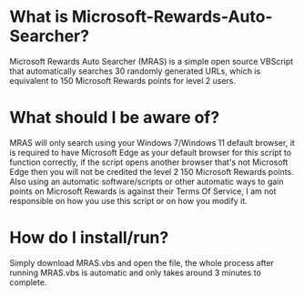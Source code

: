 # What is Microsoft-Rewards-Auto-Searcher?
Microsoft Rewards Auto Searcher (MRAS) is a simple open source VBScript that automatically searches 30 randomly generated URLs, which is equivalent to 150 Microsoft Rewards points for level 2 users.
# What should I be aware of?
MRAS will only search using your Windows 7/Windows 11 default browser, it is required to have Microsoft Edge as your default browser for this script to function correctly, if the script opens another browser that's not Microsoft Edge then you will not be credited the level 2 150 Microsoft Rewards points. Also using an automatic software/scripts or other automatic ways to gain points on Microsoft Rewards is against their Terms Of Service, I am not responsible on how you use this script or on how you modify it.
# How do I install/run?
Simply download MRAS.vbs and open the file, the whole process after running MRAS.vbs is automatic and only takes around 3 minutes to complete.
